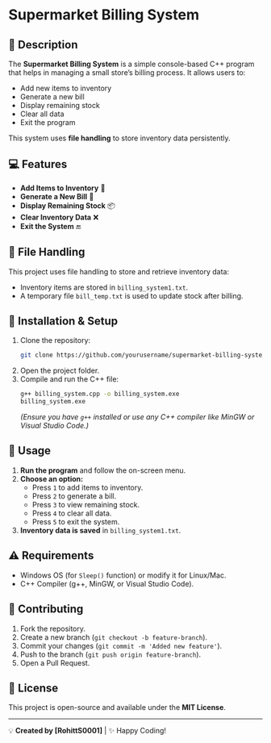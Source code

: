 # Supermarket Billing System

## 📌 Description
The **Supermarket Billing System** is a simple console-based C++ program that helps in managing a small store’s billing process. It allows users to:
- Add new items to inventory
- Generate a new bill
- Display remaining stock
- Clear all data
- Exit the program

This system uses **file handling** to store inventory data persistently.

## 💻 Features
- **Add Items to Inventory** 🛒
- **Generate a New Bill** 🧾
- **Display Remaining Stock** 📦
- **Clear Inventory Data** ❌
- **Exit the System** 🔚

## 📂 File Handling
This project uses file handling to store and retrieve inventory data:
- Inventory items are stored in `billing_system1.txt`.
- A temporary file `bill_temp.txt` is used to update stock after billing.

## 🚀 Installation & Setup
1. Clone the repository:
   ```sh
   git clone https://github.com/yourusername/supermarket-billing-system.git
   ```
2. Open the project folder.
3. Compile and run the C++ file:
   ```sh
   g++ billing_system.cpp -o billing_system.exe
   billing_system.exe
   ```
   *(Ensure you have `g++` installed or use any C++ compiler like MinGW or Visual Studio Code.)*

## 📝 Usage
1. **Run the program** and follow the on-screen menu.
2. **Choose an option:**
   - Press `1` to add items to inventory.
   - Press `2` to generate a bill.
   - Press `3` to view remaining stock.
   - Press `4` to clear all data.
   - Press `5` to exit the system.
3. **Inventory data is saved** in `billing_system1.txt`.

## ⚠️ Requirements
- Windows OS (for `Sleep()` function) or modify it for Linux/Mac.
- C++ Compiler (g++, MinGW, or Visual Studio Code).

## 🤝 Contributing
1. Fork the repository.
2. Create a new branch (`git checkout -b feature-branch`).
3. Commit your changes (`git commit -m 'Added new feature'`).
4. Push to the branch (`git push origin feature-branch`).
5. Open a Pull Request.

## 📜 License
This project is open-source and available under the **MIT License**.

---
💡 **Created by [RohittS0001]** | ✨ Happy Coding!

